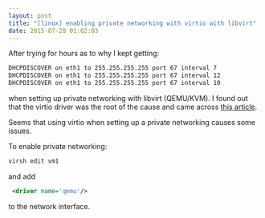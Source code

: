 ```yaml
---
layout: post
title: "[linux] enabling private networking with virtio with libvirt"
date: 2015-07-20 01:02:03
---
```


After trying for hours as to why I kept getting:

```bash
DHCPDISCOVER on eth1 to 255.255.255.255 port 67 interval 7 
DHCPDISCOVER on eth1 to 255.255.255.255 port 67 interval 12
DHCPDISCOVER on eth1 to 255.255.255.255 port 67 interval 10
```

when setting up private networking with libvirt (QEMU/KVM). I found out that the virtio driver was the root of the cause and came across [this article](https://access.redhat.com/documentation/en-US/Red_Hat_Enterprise_Linux/6/html/Virtualization_Host_Configuration_and_Guest_Installation_Guide/ch11s02.html).

Seems that using virtio when setting up a private networking causes some issues.

To enable private networking:

```bash
virsh edit vm1
```

and add 

```xml
 <driver name='qemu'/> 
```

to the network interface.

